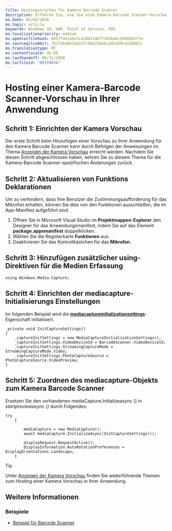 ```yaml
---
title: Hostingvorschau für Kamera Barcode Scanner
description: Erfahren Sie, wie Sie eine Kamera-Barcode Scanner-Vorschau in Ihrer Anwendung hosten.
ms.date: 05/02/2018
ms.topic: article
keywords: Windows 10, UWP, Point of Service, POS
ms.localizationpriority: medium
ms.openlocfilehash: 6657fa52a5e3cac0821def7102b4bc93089b2ffe
ms.sourcegitcommit: 7b2febddb3e8a17c9ab158abcdd2a59ce126661c
ms.translationtype: MT
ms.contentlocale: de-DE
ms.lasthandoff: 08/31/2020
ms.locfileid: "89159634"
---
```

# <a name="hosting-a-camera-barcode-scanner-preview-in-your-application"></a>Hosting einer Kamera-Barcode Scanner-Vorschau in Ihrer Anwendung
## <a name="step-1-setup-your-camera-preview"></a>Schritt 1: Einrichten der Kamera Vorschau
Der erste Schritt beim Hinzufügen einer Vorschau zu Ihrer Anwendung für den Kamera Barcode Scanner kann durch Befolgen der Anweisungen im Thema [Anzeigen der Kamera Vorschau](../audio-video-camera/simple-camera-preview-access.md) erreicht werden.  Nachdem Sie diesen Schritt abgeschlossen haben, kehren Sie zu diesem Thema für die Kamera-Barcode Scanner-spezifischen Änderungen zurück.

## <a name="step-2-update-capability-declarations"></a>Schritt 2: Aktualisieren von Funktions Deklarationen
Um zu verhindern, dass Ihre Benutzer die Zustimmungsaufforderung für das Mikrofon erhalten, können Sie dies von den Funktionen ausschließen, die im App-Manifest aufgeführt sind.

1. Öffnen Sie in Microsoft Visual Studio im **Projektmappen-Explorer** den Designer für das Anwendungsmanifest, indem Sie auf das Element **package.appxmanifest** doppelklicken.
2. Wählen Sie die Registerkarte **Funktionen** aus.
3. Deaktivieren Sie das Kontrollkästchen für das **Mikrofon** .

 ## <a name="step-3-add-additional-using-directive-for-media-capture"></a>Schritt 3: Hinzufügen zusätzlicher using-Direktiven für die Medien Erfassung

```Csharp
using Windows.Media.Capture;
```

## <a name="step-4-set-up-your-mediacapture-initialization-settings"></a>Schritt 4: Einrichten der mediacapture-Initialisierungs Einstellungen
Im folgenden Beispiel wird die [**mediacaptureinitializationsettings**](/uwp/api/windows.media.capture.mediacaptureinitializationsettings)-Eigenschaft initialisiert. 

```Csharp
 private void InitCaptureSettings()
{
    _captureInitSettings = new MediaCaptureInitializationSettings();
    _captureInitSettings.VideoDeviceId = BarcodeScanner.VideoDeviceId;
    _captureInitSettings.StreamingCaptureMode = StreamingCaptureMode.Video;
    _captureInitSettings.PhotoCaptureSource = PhotoCaptureSource.VideoPreview;
}
```
## <a name="step-5-associate-your-mediacapture-object-with-the-camera-barcode-scanner"></a>Schritt 5: Zuordnen des mediacapture-Objekts zum Kamera Barcode Scanner
Ersetzen Sie den vorhandenen mediaCapture.Initializeasync () in *startpreviewasync ()* durch Folgendes:

```Csharp
try
    {

        mediaCapture = new MediaCapture();
        await mediaCapture.InitializeAsync(InitCaptureSettings());

        displayRequest.RequestActive();
        DisplayInformation.AutoRotationPreferences = DisplayOrientations.Landscape;
    }
```

> [!TIP]
> Unter [Anzeigen der Kamera Vorschau](../audio-video-camera/simple-camera-preview-access.md#add-capability-declarations-to-the-app-manifest) finden Sie weiterführende Themen zum Hosting einer Kamera Vorschau in Ihrer Anwendung.

## <a name="see-also"></a>Weitere Informationen

### <a name="samples"></a>Beispiele

- [Beispiel für Barcode Scanner](https://github.com/microsoft/Windows-universal-samples/tree/master/Samples/BarcodeScanner)